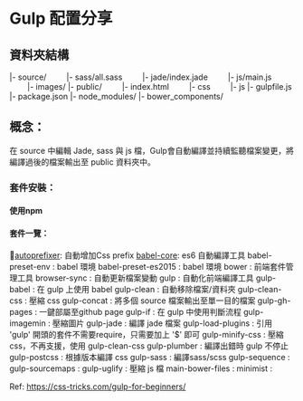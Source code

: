 # Gulp 配置分享

## 資料夾結構

|- source/
&nbsp;&nbsp;&nbsp;&nbsp;&nbsp;&nbsp;&nbsp;&nbsp;|- sass/all.sass
&nbsp;&nbsp;&nbsp;&nbsp;&nbsp;&nbsp;&nbsp;&nbsp;|- jade/index.jade
&nbsp;&nbsp;&nbsp;&nbsp;&nbsp;&nbsp;&nbsp;&nbsp;|- js/main.js
&nbsp;&nbsp;&nbsp;&nbsp;&nbsp;&nbsp;&nbsp;&nbsp;|- images/
|- public/
&nbsp;&nbsp;&nbsp;&nbsp;&nbsp;&nbsp;&nbsp;&nbsp;|- index.html
&nbsp;&nbsp;&nbsp;&nbsp;&nbsp;&nbsp;&nbsp;&nbsp;|- css
&nbsp;&nbsp;&nbsp;&nbsp;&nbsp;&nbsp;&nbsp;&nbsp;|- js
|- gulpfile.js
|- package.json
|- node_modules/
|- bower_components/

## 概念：

在 source 中編輯 Jade, sass 與 js 檔，Gulp會自動編譯並持續監聽檔案變更，將編譯過後的檔案輸出至 public 資料夾中。

### 套件安裝：

#### 使用npm

#### 套件一覽：

[autoprefixer](https://www.npmjs.com/package/autoprefixer): 自動增加Css prefix
[babel-core](https://www.npmjs.com/package/babel-core): es6 自動編譯工具
babel-preset-env : babel 環境
babel-preset-es2015 : babel 環境
bower : 前端套件管理工具
browser-sync : 自動更新檔案變動
gulp : 自動化前端編譯工具
gulp-babel : 在 gulp 上使用 babel
gulp-clean : 自動移除檔案/資料夾
gulp-clean-css : 壓縮 css
gulp-concat : 將多個 source 檔案輸出至單一目的檔案
gulp-gh-pages : 一鍵部屬至github page
gulp-if : 在 gulp 中使用判斷流程
gulp-imagemin : 壓縮圖片
gulp-jade : 編譯 jade 檔案
gulp-load-plugins : 引用 'gulp' 開頭的套件不需要require，只需要加上 '$' 即可
gulp-minify-css : 壓縮css，不再支援，使用 gulp-clean-css
gulp-plumber : 編譯出錯時 gulp 不停止
gulp-postcss : 根據版本編譯 css
gulp-sass : 編譯sass/scss
gulp-sequence : 
gulp-sourcemaps : 
gulp-uglify : 壓縮 js 檔
main-bower-files : 
minimist : 

Ref: <https://css-tricks.com/gulp-for-beginners/>